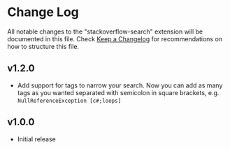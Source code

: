 # Change Log

All notable changes to the "stackoverflow-search" extension will be documented in this file. Check [Keep a Changelog](http://keepachangelog.com/) for recommendations on how to structure this file.

## v1.2.0

- Add support for tags to narrow your search. Now you can add as many tags as you wanted separated with semicolon in square brackets, e.g. `NullReferenceException [c#;loops]`

## v1.0.0

- Initial release
